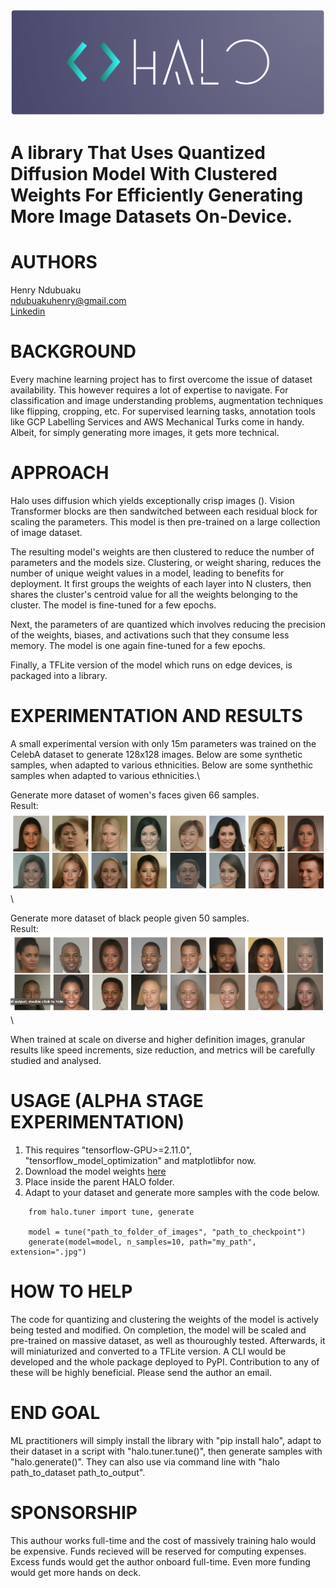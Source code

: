 
![Alt text](/images/logo.png "Halo Diagram")
# A library That Uses Quantized Diffusion Model With Clustered Weights For Efficiently Generating More Image Datasets On-Device.

# AUTHORS
Henry Ndubuaku\
ndubuakuhenry@gmail.com\
[Linkedin](https://www.linkedin.com/in/henry-ndubuaku-7b6350b8/)

# BACKGROUND
Every machine learning project has to first overcome the issue of dataset availability. This however requires a lot of expertise to navigate. For classification and image understanding problems, augmentation techniques like flipping, cropping, etc. For supervised learning tasks, annotation tools like GCP Labelling Services and AWS Mechanical Turks come in handy. Albeit, for simply generating more images, it gets more technical.

# APPROACH
Halo uses diffusion which yields exceptionally crisp images (). Vision Transformer blocks are then sandwitched between each residual block for scaling the parameters. This model is then pre-trained on a large collection of image dataset. 

The resulting model's weights are then clustered to reduce the number of parameters and the models size. Clustering, or weight sharing, reduces the number of unique weight values in a model, leading to benefits for deployment. It first groups the weights of each layer into N clusters, then shares the cluster's centroid value for all the weights belonging to the cluster. The model is fine-tuned for a few epochs.

Next, the parameters of are quantized which involves reducing the precision of the weights, biases, and activations such that they consume less memory. The model is one again fine-tuned for a few epochs.

Finally, a TFLite version of the model which runs on edge devices, is packaged into a library.

# EXPERIMENTATION AND RESULTS
 A small experimental version with only 15m parameters was trained on the CelebA dataset to generate 128x128 images. Below are some synthetic samples, when adapted to various ethnicities. Below are some synthethic samples when adapted to various ethnicities.\

Generate more dataset of women's faces given 66 samples.\
Result:\
![Alt text](/images/women.png "results")\

Generate more dataset of black people given 50 samples.\
Result:\
![Alt text](/images/black_people.png "results")\

When trained at scale on diverse and higher definition images, granular results like speed increments, size reduction, and metrics will be carefully studied and analysed.

# USAGE (ALPHA STAGE EXPERIMENTATION)
1. This requires "tensorflow-GPU>=2.11.0", "tensorflow_model_optimization" and matplotlibfor now.
2. Download the model weights [here](https://drive.google.com/drive/folders/1nEx93_FcCISzX-ZFN35RImErZukz33Vi?usp=sharing)
3. Place inside the parent HALO folder.
4. Adapt to your dataset and generate more samples with the code below.
```
    from halo.tuner import tune, generate

    model = tune("path_to_folder_of_images", "path_to_checkpoint")
    generate(model=model, n_samples=10, path="my_path", extension=".jpg")
```

# HOW TO HELP
The code for quantizing and clustering the weights of the model is actively being tested and modified. On completion, the model will be scaled and pre-trained on massive dataset, as well as thouroughly tested. Afterwards, it will miniaturized and converted to a TFLite version. A CLI would be developed and the whole package deployed to PyPI. Contribution to any of these will be highly beneficial. Please send the author an email.

# END GOAL
ML practitioners will simply install the library with "pip install halo", adapt to their dataset in a script with "halo.tuner.tune()", then generate samples with "halo.generate()". They can also use via command line with "halo path_to_dataset path_to_output".

# SPONSORSHIP 
This authour works full-time and the cost of massively training halo would be expensive. Funds recieved will be reserved for computing expenses. Excess funds would get the author onboard full-time. Even more funding would get more hands on deck.
